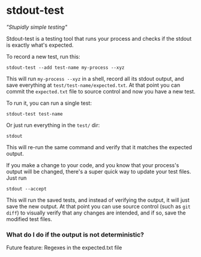 
# stdout-test #

*"Stupidly simple testing"*

Stdout-test is a testing tool that runs your process and checks if the stdout is exactly what's expected.

To record a new test, run this:

```
stdout-test --add test-name my-process --xyz
```

This will run `my-process --xyz` in a shell, record all its stdout output, and save everything at `test/test-name/expected.txt`. At that point you can commit the `expected.txt` file to source control and now you have a new test.

To run it, you can run a single test:

```
stdout-test test-name
```

Or just run everything in the `test/` dir:

```
stdout
```

This will re-run the same command and verify that it matches the expected output.

If you make a change to your code, and you know that your process's output will be changed, there's a super quick way to update your test files. Just run

```
stdout --accept
```

This will run the saved tests, and instead of verifying the output, it will just save the new output. At that point you can use source control (such as `git diff`) to visually verify that any changes
are intended, and if so, save the modified test files.

### What do I do if the output is not deterministic? ###

Future feature: Regexes in the expected.txt file
